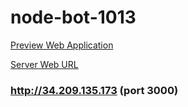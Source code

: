 # node-bot-1013
[Preview Web Application](https://rawgit.com/waylun/node-bot-1013/master/public/)

[Server Web URL](http://34.209.135.173)

### http://34.209.135.173 (port 3000)
